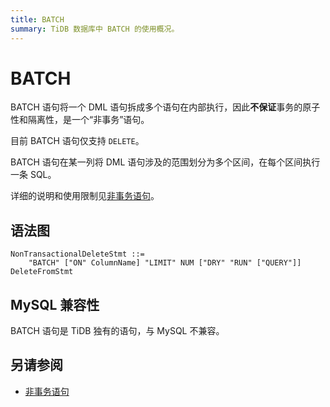 ```yaml
---
title: BATCH
summary: TiDB 数据库中 BATCH 的使用概况。
---
```


# BATCH

BATCH 语句将一个 DML 语句拆成多个语句在内部执行，因此**不保证**事务的原子性和隔离性，是一个“非事务”语句。

目前 BATCH 语句仅支持 `DELETE`。

BATCH 语句在某一列将 DML 语句涉及的范围划分为多个区间，在每个区间执行一条 SQL。

详细的说明和使用限制见[非事务语句](/non-transactional-dml.md)。

## 语法图

```ebnf+diagram
NonTransactionalDeleteStmt ::=
    "BATCH" ["ON" ColumnName] "LIMIT" NUM ["DRY" "RUN" ["QUERY"]] DeleteFromStmt
```

## MySQL 兼容性

BATCH 语句是 TiDB 独有的语句，与 MySQL 不兼容。

## 另请参阅

* [非事务语句](/non-transactional-dml.md)
